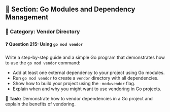 ## 📘 Section: Go Modules and Dependency Management  
### 🔹 Category: Vendor Directory  
#### ❓ Question 215: Using `go mod vendor`

Write a step-by-step guide and a simple Go program that demonstrates how to use the `go mod vendor` command:

- Add at least one external dependency to your project using Go modules.
- Run `go mod vendor` to create a `vendor` directory with all dependencies.
- Show how to build your project using the `-mod=vendor` flag.
- Explain when and why you might want to use vendoring in Go projects.

🔧 **Task:** Demonstrate how to vendor dependencies in a Go project and explain the benefits of vendoring.
